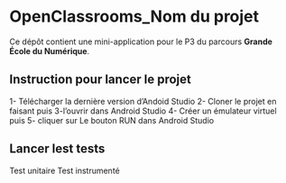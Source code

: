 # OpenClassrooms_Nom du projet

Ce dépôt contient une mini-application pour le P3 du parcours **Grande École du Numérique**.

## Instruction pour lancer le projet
1- Télécharger la dernière version d’Andoid Studio
2- Cloner le projet en faisant puis 
3-l’ouvrir dans Android Studio
4- Créer un émulateur virtuel puis 
5- cliquer sur Le bouton RUN dans Android Studio 

## Lancer lest tests
Test unitaire
Test instrumenté

